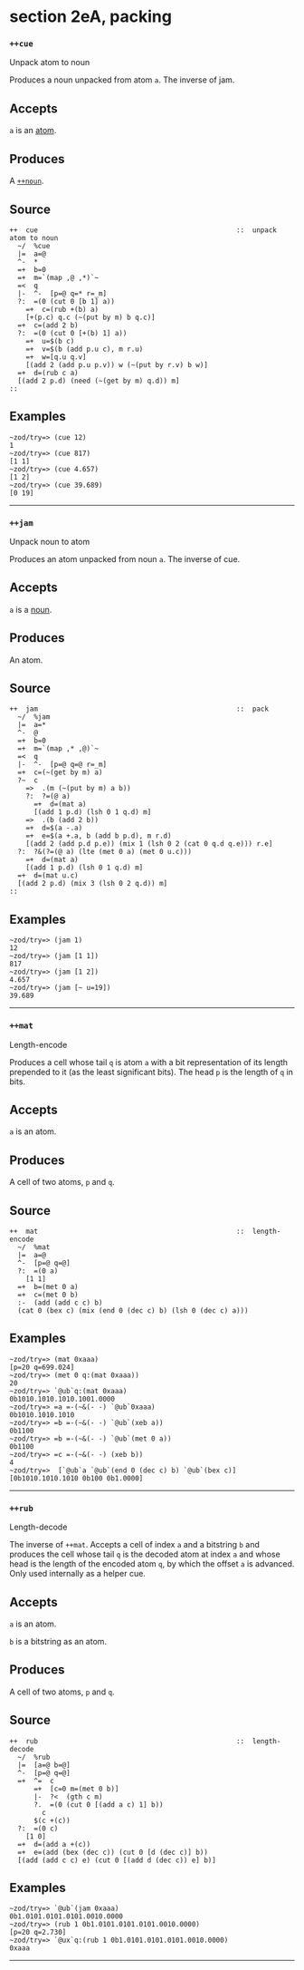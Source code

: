 section 2eA, packing
====================

### `++cue`

Unpack atom to noun

Produces a noun unpacked from atom `a`. The inverse of jam.

Accepts
-------

`a` is an [atom]().

Produces
--------

A [`++noun`]().

Source
------

    ++  cue                                                 ::  unpack atom to noun
      ~/  %cue
      |=  a=@
      ^-  *
      =+  b=0
      =+  m=`(map ,@ ,*)`~
      =<  q
      |-  ^-  [p=@ q=* r=_m]
      ?:  =(0 (cut 0 [b 1] a))
        =+  c=(rub +(b) a)
        [+(p.c) q.c (~(put by m) b q.c)]
      =+  c=(add 2 b)
      ?:  =(0 (cut 0 [+(b) 1] a))
        =+  u=$(b c)
        =+  v=$(b (add p.u c), m r.u)
        =+  w=[q.u q.v]
        [(add 2 (add p.u p.v)) w (~(put by r.v) b w)]
      =+  d=(rub c a)
      [(add 2 p.d) (need (~(get by m) q.d)) m]
    ::


Examples
--------

    ~zod/try=> (cue 12)
    1
    ~zod/try=> (cue 817)
    [1 1]
    ~zod/try=> (cue 4.657)
    [1 2]
    ~zod/try=> (cue 39.689)
    [0 19]

------------------------------------------------------------------------

### `++jam`

Unpack noun to atom

Produces an atom unpacked from noun `a`. The inverse of cue.

Accepts
-------

`a` is a [noun]().

Produces
--------

An atom.

Source
------

    ++  jam                                                 ::  pack
      ~/  %jam
      |=  a=*
      ^-  @
      =+  b=0
      =+  m=`(map ,* ,@)`~
      =<  q
      |-  ^-  [p=@ q=@ r=_m]
      =+  c=(~(get by m) a)
      ?~  c
        =>  .(m (~(put by m) a b))
        ?:  ?=(@ a)
          =+  d=(mat a)
          [(add 1 p.d) (lsh 0 1 q.d) m]
        =>  .(b (add 2 b))
        =+  d=$(a -.a)
        =+  e=$(a +.a, b (add b p.d), m r.d)
        [(add 2 (add p.d p.e)) (mix 1 (lsh 0 2 (cat 0 q.d q.e))) r.e]
      ?:  ?&(?=(@ a) (lte (met 0 a) (met 0 u.c)))
        =+  d=(mat a)
        [(add 1 p.d) (lsh 0 1 q.d) m]
      =+  d=(mat u.c)
      [(add 2 p.d) (mix 3 (lsh 0 2 q.d)) m]
    ::


Examples
--------

    ~zod/try=> (jam 1)
    12
    ~zod/try=> (jam [1 1])
    817
    ~zod/try=> (jam [1 2])
    4.657
    ~zod/try=> (jam [~ u=19])
    39.689

------------------------------------------------------------------------

### `++mat`

Length-encode

Produces a cell whose tail `q` is atom `a` with a bit representation of
its length prepended to it (as the least significant bits). The head `p`
is the length of `q` in bits.

Accepts
-------

`a` is an atom.

Produces
--------

A cell of two atoms, `p` and `q`. 

Source
------

    ++  mat                                                 ::  length-encode 
      ~/  %mat
      |=  a=@
      ^-  [p=@ q=@]
      ?:  =(0 a)
        [1 1]
      =+  b=(met 0 a)
      =+  c=(met 0 b)
      :-  (add (add c c) b)
      (cat 0 (bex c) (mix (end 0 (dec c) b) (lsh 0 (dec c) a)))


Examples
--------

    ~zod/try=> (mat 0xaaa)
    [p=20 q=699.024]
    ~zod/try=> (met 0 q:(mat 0xaaa))
    20
    ~zod/try=> `@ub`q:(mat 0xaaa)
    0b1010.1010.1010.1001.0000
    ~zod/try=> =a =-(~&(- -) `@ub`0xaaa)
    0b1010.1010.1010
    ~zod/try=> =b =-(~&(- -) `@ub`(xeb a))
    0b1100
    ~zod/try=> =b =-(~&(- -) `@ub`(met 0 a))
    0b1100
    ~zod/try=> =c =-(~&(- -) (xeb b))
    4
    ~zod/try=>  [`@ub`a `@ub`(end 0 (dec c) b) `@ub`(bex c)]
    [0b1010.1010.1010 0b100 0b1.0000]

------------------------------------------------------------------------

### `++rub`

Length-decode

The inverse of `++mat`. Accepts a cell of index `a` and a bitstring `b`
and produces the cell whose tail `q` is the decoded atom at index `a`
and whose head is the length of the encoded atom `q`, by which the
offset `a` is advanced. Only used internally as a helper cue.

Accepts
-------

`a` is an atom.

`b` is a bitstring as an atom.

Produces
--------

A cell of two atoms, `p` and `q`.

Source
------

    ++  rub                                                 ::  length-decode
      ~/  %rub
      |=  [a=@ b=@]
      ^-  [p=@ q=@]
      =+  ^=  c
          =+  [c=0 m=(met 0 b)]
          |-  ?<  (gth c m)
          ?.  =(0 (cut 0 [(add a c) 1] b))
            c
          $(c +(c))
      ?:  =(0 c)
        [1 0]
      =+  d=(add a +(c))
      =+  e=(add (bex (dec c)) (cut 0 [d (dec c)] b))
      [(add (add c c) e) (cut 0 [(add d (dec c)) e] b)]


Examples
--------

    ~zod/try=> `@ub`(jam 0xaaa)
    0b1.0101.0101.0101.0010.0000
    ~zod/try=> (rub 1 0b1.0101.0101.0101.0010.0000)
    [p=20 q=2.730]
    ~zod/try=> `@ux`q:(rub 1 0b1.0101.0101.0101.0010.0000)
    0xaaa

------------------------------------------------------------------------
